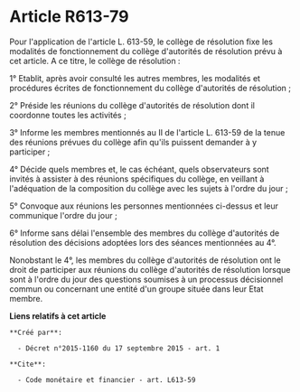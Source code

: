 # Article R613-79

Pour l'application de l'article L. 613-59, le collège de résolution fixe les modalités de fonctionnement du collège
d'autorités de résolution prévu à cet article. A ce titre, le collège de résolution : 

1° Etablit, après avoir consulté les autres membres, les modalités et procédures écrites de fonctionnement du collège
d'autorités de résolution ; 

2° Préside les réunions du collège d'autorités de résolution dont il coordonne toutes les activités ; 

3° Informe les membres mentionnés au II de l'article L. 613-59 de la tenue des réunions prévues du collège afin qu'ils
puissent demander à y participer ; 

4° Décide quels membres et, le cas échéant, quels observateurs sont invités à assister à des réunions spécifiques du collège,
en veillant à l'adéquation de la composition du collège avec les sujets à l'ordre du jour ; 

5° Convoque aux réunions les personnes mentionnées ci-dessus et leur communique l'ordre du jour ; 

6° Informe sans délai l'ensemble des membres du collège d'autorités de résolution des décisions adoptées lors des séances
mentionnées au 4°. 

Nonobstant le 4°, les membres du collège d'autorités de résolution ont le droit de participer aux réunions du collège
d'autorités de résolution lorsque sont à l'ordre du jour des questions soumises à un processus décisionnel commun ou
concernant une entité d'un groupe située dans leur Etat membre.

**Liens relatifs à cet article**

	**Créé par**:

	  - Décret n°2015-1160 du 17 septembre 2015 - art. 1

	**Cite**:

	  - Code monétaire et financier - art. L613-59

